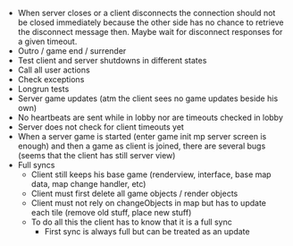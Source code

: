 ﻿- When server closes or a client disconnects the connection should not be closed immediately
  because the other side has no chance to retrieve the disconnect message then.
  Maybe wait for disconnect responses for a given timeout.
- Outro / game end / surrender
- Test client and server shutdowns in different states
- Call all user actions
- Check exceptions
- Longrun tests
- Server game updates (atm the client sees no game updates beside his own)
- No heartbeats are sent while in lobby nor are timeouts checked in lobby
- Server does not check for client timeouts yet
- When a server game is started (enter game init mp server screen is enough) and then a game as client is joined, there are several bugs (seems that the client has still server view)
- Full syncs
    - Client still keeps his base game (renderview, interface, base map data, map change handler, etc)
    - Client must first delete all game objects / render objects
    - Client must not rely on changeObjects in map but has to update each tile (remove old stuff, place new stuff)
    - To do all this the client has to know that it is a full sync
        - First sync is always full but can be treated as an update

